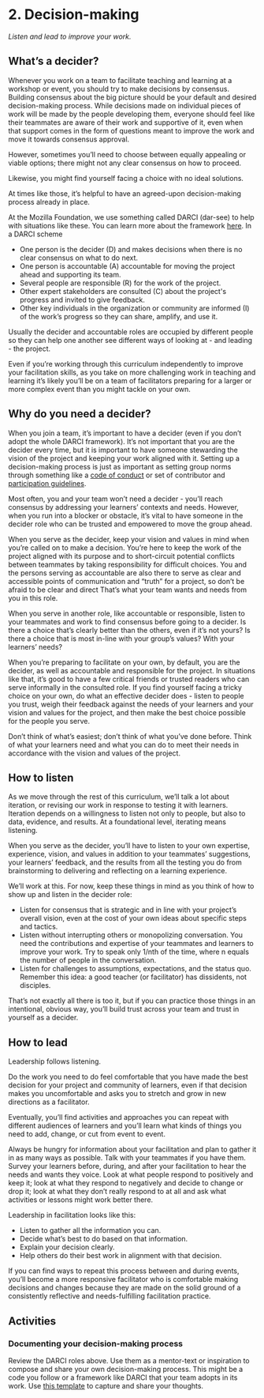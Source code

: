 # 2. Decision-making

_Listen and lead to improve your work._

## What’s a decider?

Whenever you work on a team to facilitate teaching and learning at a workshop or event,  you should try to make decisions by consensus. Building consensus about the big picture should be your default and desired decision-making process. While decisions made on individual pieces of work will be made by the people developing them, everyone should feel like their teammates are aware of their work and supportive of it, even when that support comes in the form of questions meant to improve the work and move it towards consensus approval.

However, sometimes you’ll need to choose between equally appealing or viable options; there might not any clear consensus on how to proceed.

Likewise, you might find yourself facing a choice with no ideal solutions.

At times like those, it’s helpful to have an agreed-upon  decision-making process already in place.

At the Mozilla Foundation, we use something called DARCI \(dar-see\) to help with situations like these. You can learn more about the framework [here](http://www.stproject.org/wp-content/uploads/2014/11/darci-accountability-grid.pdf). In a DARCI scheme

* One person is the decider \(D\) and makes decisions  when there is no clear consensus on what to do next.
* One person is accountable \(A\) accountable for moving the project ahead and supporting its team.
* Several people are responsible \(R\) for the work of the project.
* Other expert stakeholders are consulted \(C\) about the project's progress and invited to give feedback.
* Other key individuals in the organization or community are informed \(I\) of the work’s progress so they can share, amplify, and use it.

Usually the decider and accountable roles are occupied by different people so they can help one another see different ways of looking at - and leading - the project.

Even if you’re working through this curriculum independently to improve your facilitation skills, as you take on more challenging work in teaching and learning it’s likely you’ll be on a team of facilitators preparing for a larger or more complex event than you might tackle on your own.

## Why do you need a decider?

When you join a team, it’s important to have a decider \(even if you don’t adopt the whole DARCI framework\). It’s not important that you are the decider every time, but it is important to have someone stewarding the vision of the project and keeping your work aligned with it. Setting up a decision-making process is just as important as setting group norms through something like a [code of conduct](http://safetyfirstpdx.org/training/code_of_conduct/code_of_conduct.html) or set of contributor and [participation guidelines](https://www.mozilla.org/en-US/about/governance/policies/participation/).

Most often, you and your team won’t need a decider - you’ll reach consensus by addressing your learners’ contexts and needs. However, when you run into a blocker or obstacle, it’s vital to have someone in the decider role who can be trusted and empowered to move the group ahead.

When you serve as the decider, keep your vision and values in mind when you’re called on to make a decision. You’re here to keep the work of the project aligned with its purpose and to short-circuit potential conflicts between teammates by taking responsibility for difficult choices. You and the persons serving as accountable are also there to serve as clear and accessible points of communication and “truth” for a project, so don’t be afraid to be clear and direct That’s what your team wants and needs from you in this role.

When you serve in another role, like accountable or responsible, listen to your teammates and work to find consensus before going to a decider. Is there a choice that’s clearly better than the others, even if it’s not yours? Is there a choice that is most in-line with your group’s values? With your learners’ needs?

When you’re preparing to facilitate on your own, by default, you are the decider, as well as accountable and responsible for the project. In situations like that, it’s good to have a few critical friends or trusted readers who can serve informally in the consulted role. If you find yourself facing a tricky choice on your own, do what an effective decider does - listen to people you trust, weigh their feedback against the needs of your learners and your vision and values for the project, and then make the best choice possible for the people you serve.

Don’t think of what’s easiest; don’t think of what you’ve done before. Think of what your learners need and what you can do to meet their needs in accordance with the vision and values of the project.

## How to listen

As we move through the rest of this curriculum, we’ll talk a lot about iteration, or revising our work in response to testing it with learners. Iteration depends on a willingness to listen not only to people, but also to data, evidence, and results. At a foundational level, iterating means listening.

When you serve as the decider, you’ll have to listen to your own expertise, experience, vision, and values in addition to your teammates’ suggestions, your learners’ feedback, and the results from all the testing you do from brainstorming to delivering and reflecting on a learning experience.

We’ll work at this. For now, keep these things in mind as you think of how to show up and listen in the decider role:

* Listen for consensus that is strategic and in line with your project’s overall vision, even at the cost of your own ideas about specific steps and tactics.
* Listen without interrupting others or monopolizing conversation. You need the contributions and expertise of your teammates and learners to improve your work. Try to speak only 1/nth of the time, where n equals the number of people in the conversation.
* Listen for challenges to assumptions, expectations, and the status quo. Remember this idea: a good teacher \(or facilitator\) has dissidents, not disciples.

That’s not exactly all there is too it, but if you can practice those things in an intentional, obvious way, you’ll build trust across your team and trust in yourself as a decider.

## How to lead

Leadership follows listening.

Do the work you need to do feel comfortable that you have made the best decision for your project and community of learners, even if that decision makes you uncomfortable and asks you to stretch and grow in new directions as a facilitator.

Eventually, you’ll find activities and approaches you can repeat with different audiences of learners and you’ll learn what kinds of things you need to add, change, or cut from event to event.

Always be hungry for information about your facilitation and plan to gather it in as many ways as possible. Talk with your teammates if you have them. Survey your learners before, during, and after your facilitation to hear the needs and wants they voice. Look at what people respond to positively and keep it; look at what they respond to negatively and decide to change or drop it; look at what they don’t really respond to at all and ask what activities or lessons might work better there.

Leadership in facilitation looks like this:

* Listen to gather all the information you can.
* Decide what’s best to do based on that information.
* Explain your decision clearly.
* Help others do their best work in alignment with that decision.

If you can find ways to repeat this process between and during events, you’ll become a more responsive facilitator who is comfortable making decisions and changes because they are made on the solid ground of a consistently reflective and needs-fulfilling facilitation practice.

## Activities

### Documenting your decision-making process

Review the DARCI roles above. Use them as a mentor-text or inspiration to compose and share your own decision-making process. This might be a code you follow or a framework like DARCI that your team adopts in its work. Use [this template](/activities/defining-a-decision-making-process.pdf) to capture and share your thoughts.

